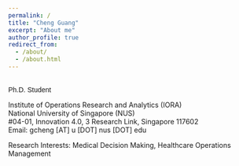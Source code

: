 ```yaml
---
permalink: /
title: "Cheng Guang"
excerpt: "About me"
author_profile: true
redirect_from: 
  - /about/
  - /about.html
---  
```

  
<br/>  
<span style="font-family: Arial;">Ph.D. Student</span>

Institute of Operations Research and Analytics (IORA)   
National University of Singapore (NUS)  
#04-01, Innovation 4.0, 3 Research Link, Singapore 117602  
Email: gcheng [AT] u [DOT] nus [DOT] edu  

Research Interests: Medical Decision Making, Healthcare Operations Management